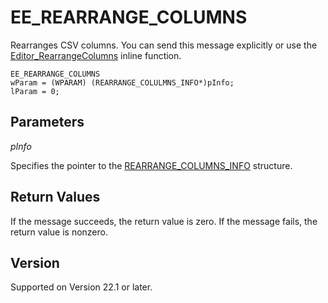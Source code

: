 # EE\_REARRANGE\_COLUMNS

Rearranges CSV columns. You can send this message explicitly or use the [Editor\_RearrangeColumns](../macro/editor_rearrangecolumns) inline function.

```
EE_REARRANGE_COLUMNS
wParam = (WPARAM) (REARRANGE_COLULMNS_INFO*)pInfo;
lParam = 0;
```

## Parameters

_pInfo_

Specifies the pointer to the [REARRANGE\_COLUMNS\_INFO](../structure/rearrange_columns_info) structure.

## Return Values

If the message succeeds, the return value is zero. If the message fails,
the return value is nonzero.

## Version

Supported on Version 22.1 or later.
